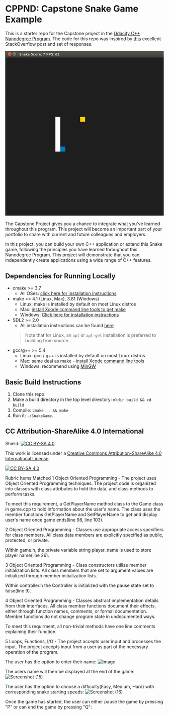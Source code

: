 # CPPND: Capstone Snake Game Example

This is a starter repo for the Capstone project in the [Udacity C++ Nanodegree Program](https://www.udacity.com/course/c-plus-plus-nanodegree--nd213). The code for this repo was inspired by [this](https://codereview.stackexchange.com/questions/212296/snake-game-in-c-with-sdl) excellent StackOverflow post and set of responses.

<img src="snake_game.gif"/>

The Capstone Project gives you a chance to integrate what you've learned throughout this program. This project will become an important part of your portfolio to share with current and future colleagues and employers.

In this project, you can build your own C++ application or extend this Snake game, following the principles you have learned throughout this Nanodegree Program. This project will demonstrate that you can independently create applications using a wide range of C++ features.

## Dependencies for Running Locally
* cmake >= 3.7
  * All OSes: [click here for installation instructions](https://cmake.org/install/)
* make >= 4.1 (Linux, Mac), 3.81 (Windows)
  * Linux: make is installed by default on most Linux distros
  * Mac: [install Xcode command line tools to get make](https://developer.apple.com/xcode/features/)
  * Windows: [Click here for installation instructions](http://gnuwin32.sourceforge.net/packages/make.htm)
* SDL2 >= 2.0
  * All installation instructions can be found [here](https://wiki.libsdl.org/Installation)
  >Note that for Linux, an `apt` or `apt-get` installation is preferred to building from source. 
* gcc/g++ >= 5.4
  * Linux: gcc / g++ is installed by default on most Linux distros
  * Mac: same deal as make - [install Xcode command line tools](https://developer.apple.com/xcode/features/)
  * Windows: recommend using [MinGW](http://www.mingw.org/)

## Basic Build Instructions

1. Clone this repo.
2. Make a build directory in the top level directory: `mkdir build && cd build`
3. Compile: `cmake .. && make`
4. Run it: `./SnakeGame`.


## CC Attribution-ShareAlike 4.0 International


Shield: [![CC BY-SA 4.0][cc-by-sa-shield]][cc-by-sa]

This work is licensed under a
[Creative Commons Attribution-ShareAlike 4.0 International License][cc-by-sa].

[![CC BY-SA 4.0][cc-by-sa-image]][cc-by-sa]

[cc-by-sa]: http://creativecommons.org/licenses/by-sa/4.0/
[cc-by-sa-image]: https://licensebuttons.net/l/by-sa/4.0/88x31.png
[cc-by-sa-shield]: https://img.shields.io/badge/License-CC%20BY--SA%204.0-lightgrey.svg

Rubric Items Matched
1
Object Oriented Programming - The project uses Object Oriented Programming techniques.
The project code is organized into classes with class attributes to hold the data, and class methods to perform tasks.

To meet this requirement, a GetPlayerName method class to the Game class in game.cpp to hold information about the user's name. The class uses the member functions GetPlayerName and SetPlayerName to get and display user's name once game ends(line 98, line 103).

2
Object Oriented Programming - Classes use appropriate access specifiers for class members.
All class data members are explicitly specified as public, protected, or private.

Within game.h, the private variable string player_name is used to store player name(line 26).

3
Object Oriented Programming - Class constructors utilize member initialization lists.
All class members that are set to argument values are initialized through member initialization lists.

Within controller.h the Controller is initialized with the pause state set to false(line 9).

4
Object Oriented Programming - Classes abstract implementation details from their interfaces.
All class member functions document their effects, either through function names, comments, or formal documentation. Member functions do not change program state in undocumented ways.

To meet this requirment, all non-trivial methods have one line comments explaining their function.

5
Loops, Functions, I/O - The project accepts user input and processes the input.
The project accepts input from a user as part of the necessary operation of the program.

The user has the option to enter their name:
![image](https://user-images.githubusercontent.com/60715092/149426485-9b4a2704-5bdb-4c85-8f29-2af534b23b6b.png)

The users name will then be displayed at the end of the game:
![Screenshot (15)](https://user-images.githubusercontent.com/60715092/149426683-31753678-fecf-452e-9d21-0b8343727d1c.png)

The user has the option to choose a difficulty(Easy, Medium, Hard) with corresponding snake starting speeds:
![Screenshot (16)](https://user-images.githubusercontent.com/60715092/149426705-c930aba5-b0ea-47e0-9f38-4301176aa297.png)

Once the game has started, the user can either pause the game by pressing "P" or can end the game by pressing "Q":
